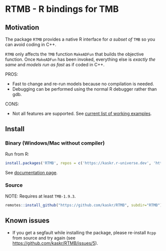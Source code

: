 # RTMB - R bindings for TMB

## Motivation

The package `RTMB` provides a native R interface for *a subset of* `TMB` so you can avoid coding in C++.

`RTMB` only affects the `TMB` function `MakeADFun` that builds the objective function. Once `MakeADFun` has been invoked, everything else is *exactly the same* and *models run as fast* as if coded in C++.

PROS:

- Fast to change and re-run models because no compilation is needed.
- Debugging can be performed using the normal R debugger rather than gdb.

CONS:

- Not all features are supported. See [current list of working examples](./tmb_examples).

## Install

### Binary (Windows/Mac without compiler)

Run from R:

```r
install.packages('RTMB', repos = c('https://kaskr.r-universe.dev', 'https://cloud.r-project.org'))
```

See [documentation page](https://kaskr.r-universe.dev/RTMB).

### Source

NOTE: Requires at least `TMB-1.9.3`.

```r
remotes::install_github("https://github.com/kaskr/RTMB", subdir="RTMB")
```

## Known issues

- If you get a segfault while installing the package, please re-install `Rcpp` from source and try again (see https://github.com/kaskr/RTMB/issues/5).
